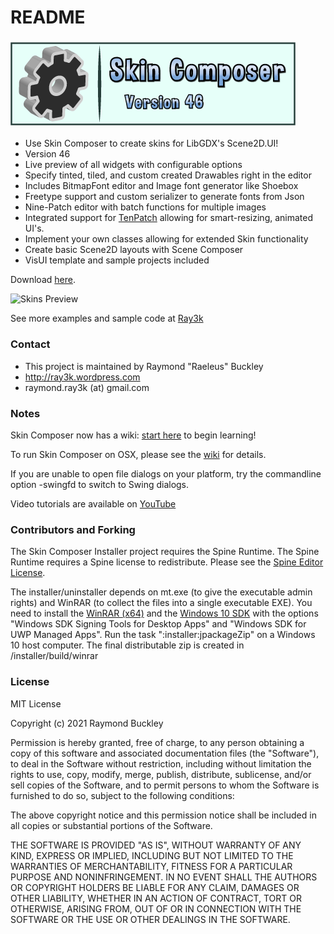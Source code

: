 # README #

### ![Logo](docs/images/logo.png) ###

* Use Skin Composer to create skins for LibGDX's Scene2D.UI!
* Version 46
* Live preview of all widgets with configurable options
* Specify tinted, tiled, and custom created Drawables right in the editor
* Includes BitmapFont editor and Image font generator like Shoebox
* Freetype support and custom serializer to generate fonts from Json
* Nine-Patch editor with batch functions for multiple images
* Integrated support for [TenPatch](https://github.com/raeleus/TenPatch) allowing for smart-resizing, animated UI's.
* Implement your own classes allowing for extended Skin functionality
* Create basic Scene2D layouts with Scene Composer
* VisUI template and sample projects included

Download [here](https://github.com/raeleus/skin-composer/releases).

![Skins Preview](docs/images/skins-preview.png)

See more examples and sample code at [Ray3k](https://ray3k.wordpress.com/artwork/ "Free Scene2D UI Skins")

### Contact ###

* This project is maintained by Raymond "Raeleus" Buckley
* http://ray3k.wordpress.com
* raymond.ray3k (at) gmail.com

### Notes ###

Skin Composer now has a wiki: [start here](https://github.com/raeleus/skin-composer/wiki) to begin learning!

To run Skin Composer on OSX, please see the [wiki](https://github.com/raeleus/skin-composer/wiki/Getting-Started-With-Mac "Getting Started With Mac") for details.

If you are unable to open file dialogs on your platform, try the commandline option -swingfd to switch to Swing dialogs.

Video tutorials are available on [YouTube](https://www.youtube.com/playlist?list=PLl-_-0fPSXFfHiRAFpmLCuQup10MUJwcA)

### Contributors and Forking ###

The Skin Composer Installer project requires the Spine Runtime. The Spine Runtime requires a Spine license to redistribute. Please see the [Spine Editor License](http://esotericsoftware.com/spine-editor-license).

The installer/uninstaller depends on mt.exe (to give the executable admin rights) and WinRAR (to collect the files into a single executable EXE). You need to install the [WinRAR (x64)](https://www.rarlab.com/download.htm) and the [Windows 10 SDK](https://developer.microsoft.com/en-us/windows/downloads/windows-10-sdk/) with the options "Windows SDK Signing Tools for Desktop Apps" and "Windows SDK for UWP Managed Apps". Run the task ":installer:jpackageZip" on a Windows 10 host computer. The final distributable zip is created in /installer/build/winrar 

### License ###
MIT License

Copyright (c) 2021 Raymond Buckley

Permission is hereby granted, free of charge, to any person obtaining a copy
of this software and associated documentation files (the "Software"), to deal
in the Software without restriction, including without limitation the rights
to use, copy, modify, merge, publish, distribute, sublicense, and/or sell
copies of the Software, and to permit persons to whom the Software is
furnished to do so, subject to the following conditions:

The above copyright notice and this permission notice shall be included in all
copies or substantial portions of the Software.

THE SOFTWARE IS PROVIDED "AS IS", WITHOUT WARRANTY OF ANY KIND, EXPRESS OR
IMPLIED, INCLUDING BUT NOT LIMITED TO THE WARRANTIES OF MERCHANTABILITY,
FITNESS FOR A PARTICULAR PURPOSE AND NONINFRINGEMENT. IN NO EVENT SHALL THE
AUTHORS OR COPYRIGHT HOLDERS BE LIABLE FOR ANY CLAIM, DAMAGES OR OTHER
LIABILITY, WHETHER IN AN ACTION OF CONTRACT, TORT OR OTHERWISE, ARISING FROM,
OUT OF OR IN CONNECTION WITH THE SOFTWARE OR THE USE OR OTHER DEALINGS IN THE
SOFTWARE.
